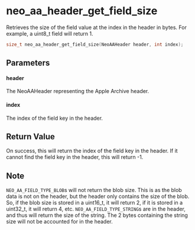 # neo_aa_header_get_field_size
Retrieves the size of the field value at the index in the header in bytes. For example, a uint8_t field will return 1.

```c
size_t neo_aa_header_get_field_size(NeoAAHeader header, int index);
```

## Parameters

#### header

The NeoAAHeader representing the Apple Archive header.

#### index

The index of the field key in the header.

## Return Value

On success, this will return the index of the field key in the header. If it cannot find the field key in the header, this will return -1.

## Note

`NEO_AA_FIELD_TYPE_BLOB`s will not return the blob size. This is as the blob data is not on the header, but the header only contains the size of the blob. So, if the blob size is stored in a uint16_t, it will return 2, if it is stored in a uint32_t, it will return 4, etc. `NEO_AA_FIELD_TYPE_STRING`s are in the header, and thus will return the size of the string. The 2 bytes containing the string size will not be accounted for in the header.